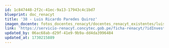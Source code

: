 ```yaml
---
id: 1c847448-2f2c-41ec-9a13-17943c4c1bd7
blueprint: doc_renacyt
title: '38 - Luis Ricardo Paredes Quiroz'
imagen_docente: fotos_docentes_renacyt/docentes_renacyt_existentes/luis_ricardo_paredes_quiroz.png
link: 'https://servicio-renacyt.concytec.gob.pe/ficha-renacyt/?idInvestigador=1475'
updated_by: 06ac68ab-d29f-41e9-9b9a-dd4da3996484
updated_at: 1730215889
---
```

